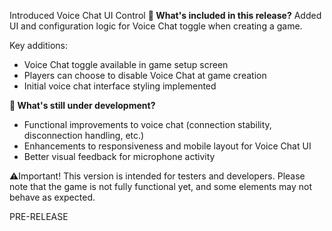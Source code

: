 Introduced Voice Chat UI Control
**🔧 What's included in this release?**
Added UI and configuration logic for Voice Chat toggle when creating a game.

Key additions: 
- Voice Chat toggle available in game setup screen
- Players can choose to disable Voice Chat at game creation
- Initial voice chat interface styling implemented

**🚧 What's still under development?**
- Functional improvements to voice chat (connection stability, disconnection handling, etc.)
- Enhancements to responsiveness and mobile layout for Voice Chat UI
- Better visual feedback for microphone activity

⚠️Important! This version is intended for testers and developers. Please note that the game is not fully functional yet, and some elements may not behave as expected.

PRE-RELEASE
